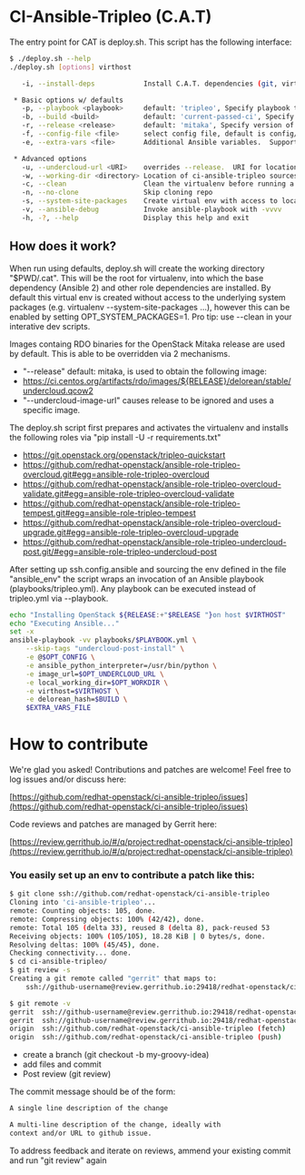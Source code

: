 CI-Ansible-Tripleo (C.A.T)
==========================

The entry point for CAT is deploy.sh.  This script has the following interface:

```bash
$ ./deploy.sh --help
./deploy.sh [options] virthost

   -i, --install-deps            Install C.A.T. dependencies (git, virtualenv, gcc, libyaml)

 * Basic options w/ defaults
   -p, --playbook <playbook>     default: 'tripleo', Specify playbook to be executed.
   -b, --build <build>           default: 'current-passed-ci', Specify a build to be used.
   -r, --release <release>       default: 'mitaka', Specify version of OpenStack to deploy.
   -f, --config-file <file>      select config file, default is config/net-iso.yml
   -e, --extra-vars <file>       Additional Ansible variables.  Supports multiple ('-e f1 -e f2')

 * Advanced options
   -u, --undercloud-url <URI>    overrides --release.  URI for location of undercloud image
   -w, --working-dir <directory> Location of ci-ansible-tripleo sources and virtual env
   -c, --clean                   Clean the virtualenv before running a deployment
   -n, --no-clone                Skip cloning repo
   -s, --system-site-packages    Create virtual env with access to local site packages
   -v, --ansible-debug           Invoke ansible-playbook with -vvvv
   -h, -?, --help                Display this help and exit
```

How does it work?
-----------------

When run using defaults, deploy.sh will create the working directory "$PWD/.cat". This will be the root for virtualenv, into which the base dependency (Ansible 2) and other role dependencies are installed. By default this virtual env is created without access to the underlying system packages (e.g. virtualenv --system-site-packages ...), however this can be enabled by setting OPT_SYSTEM_PACKAGES=1.  Pro tip: use --clean in your interative dev scripts.

Images containg RDO binaries for the OpenStack Mitaka release are used by default.  This is able to be overridden via 2 mechanisms.

* "--release"  default: mitaka, is used to obtain the following image:
* https://ci.centos.org/artifacts/rdo/images/${RELEASE}/delorean/stable/undercloud.qcow2
* "--undercloud-image-url"  causes release to be ignored and uses a specific image.

The deploy.sh script first prepares and activates the virtualenv and installs the following roles via "pip install -U -r requirements.txt"

* https://git.openstack.org/openstack/tripleo-quickstart
* https://github.com/redhat-openstack/ansible-role-tripleo-overcloud.git#egg=ansible-role-tripleo-overcloud
* https://github.com/redhat-openstack/ansible-role-tripleo-overcloud-validate.git#egg=ansible-role-tripleo-overcloud-validate
* https://github.com/redhat-openstack/ansible-role-tripleo-tempest.git#egg=ansible-role-tripleo-tempest
* https://github.com/redhat-openstack/ansible-role-tripleo-overcloud-upgrade.git#egg=ansible-role-tripleo-overcloud-upgrade
* https://github.com/redhat-openstack/ansible-role-tripleo-undercloud-post.git/#egg=ansible-role-tripleo-undercloud-post

After setting up ssh.config.ansible and sourcing the env defined in the file "ansible_env" the script wraps an invocation of an Ansible playbook (playbooks/tripleo.yml).  Any playbook can be executed instead of tripleo.yml via --playbook.

```bash
echo "Installing OpenStack ${RELEASE:+"$RELEASE "}on host $VIRTHOST"
echo "Executing Ansible..."
set -x
ansible-playbook -vv playbooks/$PLAYBOOK.yml \
    --skip-tags "undercloud-post-install" \
    -e @$OPT_CONFIG \
    -e ansible_python_interpreter=/usr/bin/python \
    -e image_url=$OPT_UNDERCLOUD_URL \
    -e local_working_dir=$OPT_WORKDIR \
    -e virthost=$VIRTHOST \
    -e delorean_hash=$BUILD \
    $EXTRA_VARS_FILE
```

# How to contribute

We're glad you asked!  Contributions and patches are welcome!  Feel free to log issues and/or discuss here:

[https://github.com/redhat-openstack/ci-ansible-tripleo/issues](https://github.com/redhat-openstack/ci-ansible-tripleo/issues)

Code reviews and patches are managed by Gerrit here:

[https://review.gerrithub.io/#/q/project:redhat-openstack/ci-ansible-tripleo](https://review.gerrithub.io/#/q/project:redhat-openstack/ci-ansible-tripleo)


### You easily set up an env to contribute a patch like this:

```bash
$ git clone ssh://github.com/redhat-openstack/ci-ansible-tripleo
Cloning into 'ci-ansible-tripleo'...
remote: Counting objects: 105, done.
remote: Compressing objects: 100% (42/42), done.
remote: Total 105 (delta 33), reused 8 (delta 8), pack-reused 53
Receiving objects: 100% (105/105), 18.28 KiB | 0 bytes/s, done.
Resolving deltas: 100% (45/45), done.
Checking connectivity... done.
$ cd ci-ansible-tripleo/
$ git review -s
Creating a git remote called "gerrit" that maps to:
	ssh://github-username@review.gerrithub.io:29418/redhat-openstack/ci-ansible-tripleo.git

$ git remote -v
gerrit	ssh://github-username@review.gerrithub.io:29418/redhat-openstack/ci-ansible-tripleo.git (fetch)
gerrit	ssh://github-username@review.gerrithub.io:29418/redhat-openstack/ci-ansible-tripleo.git (push)
origin	ssh://github.com/redhat-openstack/ci-ansible-tripleo (fetch)
origin	ssh://github.com/redhat-openstack/ci-ansible-tripleo (push)
```
* create a branch (git checkout -b my-groovy-idea)
* add files and commit
* Post review (git review)

The commit message should be of the form:

```bash
A single line description of the change

A multi-line description of the change, ideally with
context and/or URL to github issue.
```

To address feedback and iterate on reviews, ammend your existing commit and run "git review" again

